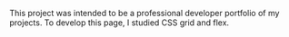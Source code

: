 This project was intended to be a professional developer portfolio of my projects. To develop this page, I studied CSS grid and flex.
